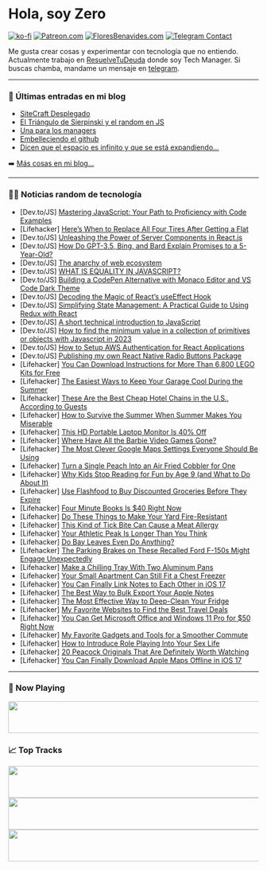 # Hola, soy Zero

[![ko-fi](https://ko-fi.com/img/githubbutton_sm.svg)](https://ko-fi.com/J3J4N0LUK)
[![Patreon.com](https://img.shields.io/endpoint.svg?url=https%3A%2F%2Fshieldsio-patreon.vercel.app%2Fapi%3Fusername%3Dzerodragon%26type%3Dpatrons&style=for-the-badge)](https://patreon.com/zerodragon)
[![FloresBenavides.com](https://img.shields.io/website?down_message=oops&label=MiBlog&style=for-the-badge&up_message=online&url=https%3A%2F%2Ffloresbenavides.com)](https://floresbenavides.com)
[![Telegram Contact](https://img.shields.io/badge/escr%C3%ADbeme-ZeroDragon-%2326A5E4?style=for-the-badge&logo=telegram)](https://t.me/zerodragon)

Me gusta crear cosas y experimentar con tecnología que no entiendo.
Actualmente trabajo en [ResuelveTuDeuda](http://github.com/resuelve) donde soy Tech Manager.
Si buscas chamba, mandame un mensaje en [telegram](https://t.me/zerodragon).

---

### 📕 Últimas entradas en mi blog
<!-- BLOG-POST-LIST:START -->
- [SiteCraft Desplegado](https://floresbenavides.com/sitecraft-desplegado/)
- [El Triángulo de Sierpinski y el random en JS](https://floresbenavides.com/el-triangulo-de-sierpinski-y-el-random-en-js/)
- [Una para los managers](https://floresbenavides.com/una-para-los-managers/)
- [Embelleciendo el github](https://floresbenavides.com/embelleciendo-el-github/)
- [Dicen que el espacio es infinito y que se está expandiendo…](https://floresbenavides.com/dicen-que-el-espacio-es-infinito-y-que-se-esta-expandiendo/)
<!-- BLOG-POST-LIST:END -->

➡️ [Más cosas en mi blog...](https://floresbenavides.com)

---

### 👨‍💻 Noticias random de tecnología
<!-- TECH-POSTS:START -->
- [Dev.to/JS] [Mastering JavaScript: Your Path to Proficiency with Code Examples](https://dev.to/idurar/mastering-javascript-your-path-to-proficiency-with-code-examples-48jo)
- [Lifehacker] [Here’s When to Replace All Four Tires After Getting a Flat](https://lifehacker.com/here-s-when-to-replace-all-four-tires-after-getting-a-f-1850683287)
- [Dev.to/JS] [Unleashing the Power of Server Components in React.js](https://dev.to/vale/unleashing-the-power-of-server-components-in-reactjs-kn4)
- [Dev.to/JS] [How Do GPT-3.5, Bing, and Bard Explain Promises to a 5-Year-Old?](https://dev.to/shrihari/how-do-gpt-35-bing-and-bard-explain-promises-to-a-5-year-old-38kn)
- [Dev.to/JS] [The anarchy of web ecosystem](https://dev.to/olshamb/the-anarchy-of-web-ecosystem-1m14)
- [Dev.to/JS] [WHAT IS EQUALITY IN JAVASCRIPT?](https://dev.to/maakai123/what-is-equality-and-boolean-logic-in-javascript-4o8c)
- [Dev.to/JS] [Building a CodePen Alternative with Monaco Editor and VS Code Dark Theme](https://dev.to/sh20raj/building-a-codepen-alternative-with-monaco-editor-and-vs-code-dark-theme-j52)
- [Dev.to/JS] [Decoding the Magic of React’s useEffect Hook](https://dev.to/vale/decoding-the-magic-of-reacts-useeffect-hook-1f0h)
- [Dev.to/JS] [Simplifying State Management: A Practical Guide to Using Redux with React](https://dev.to/bilal1718/simplifying-state-management-a-practical-guide-to-using-redux-with-react-poa)
- [Dev.to/JS] [A short technical introduction to JavaScript](https://dev.to/odus_ex/a-short-technical-introduction-to-javascript-13a0)
- [Dev.to/JS] [How to find the minimum value in a collection of primitives or objects with Javascript in 2023](https://dev.to/melvinvmegen/how-to-find-the-minimum-value-in-a-collection-of-primitives-or-objects-with-javascript-in-2023-3831)
- [Dev.to/JS] [How to Setup AWS Authentication for React Applications](https://dev.to/mohammadfaisal/how-to-setup-aws-authentication-for-react-applications-87)
- [Dev.to/JS] [Publishing my own React Native Radio Buttons Package](https://dev.to/neeleshrj/publishing-my-own-react-native-radio-buttons-package-38ip)
- [Lifehacker] [You Can Download Instructions for More Than 6,800 LEGO Kits for Free](https://lifehacker.com/you-can-download-instructions-for-more-than-6-800-lego-1850683478)
- [Lifehacker] [The Easiest Ways to Keep Your Garage Cool During the Summer](https://lifehacker.com/the-easiest-ways-to-keep-your-garage-cool-during-the-su-1850683465)
- [Lifehacker] [These Are the Best Cheap Hotel Chains in the U.S., According to Guests](https://lifehacker.com/these-are-the-best-cheap-hotel-chains-in-the-u-s-acco-1850683452)
- [Lifehacker] [How to Survive the Summer When Summer Makes You Miserable](https://lifehacker.com/how-to-survive-the-summer-when-summer-makes-you-miserab-1796164224)
- [Lifehacker] [This HD Portable Laptop Monitor Is 40% Off](https://lifehacker.com/this-hd-portable-laptop-monitor-is-40-off-1850675799)
- [Lifehacker] [Where Have All the Barbie Video Games Gone?](https://lifehacker.com/where-have-all-the-barbie-video-games-gone-1850688080)
- [Lifehacker] [The Most Clever Google Maps Settings Everyone Should Be Using](https://lifehacker.com/the-most-clever-google-maps-settings-everyone-should-be-1850682153)
- [Lifehacker] [Turn a Single Peach Into an Air Fried Cobbler for One](https://lifehacker.com/turn-a-single-peach-into-an-air-fried-cobbler-for-one-1850687959)
- [Lifehacker] [Why Kids Stop Reading for Fun by Age 9 &lpar;and What to Do About It&rpar;](https://lifehacker.com/why-kids-stop-reading-for-fun-by-age-9-and-what-to-do-1833554143)
- [Lifehacker] [Use Flashfood to Buy Discounted Groceries Before They Expire](https://lifehacker.com/use-flashfood-to-buy-discounted-groceries-before-they-e-1850687424)
- [Lifehacker] [Four Minute Books Is $40 Right Now](https://lifehacker.com/four-minute-books-is-40-right-now-1850675624)
- [Lifehacker] [Do These Things to Make Your Yard Fire-Resistant](https://lifehacker.com/do-these-things-to-make-your-yard-fire-resistant-1850685319)
- [Lifehacker] [This Kind of Tick Bite Can Cause a Meat Allergy](https://lifehacker.com/what-to-know-about-the-tick-that-can-make-you-allergic-1848982558)
- [Lifehacker] [Your Athletic Peak Is Longer Than You Think](https://lifehacker.com/your-athletic-peak-is-longer-than-you-think-1850686971)
- [Lifehacker] [Do Bay Leaves Even Do Anything?](https://lifehacker.com/do-bay-leaves-even-do-anything-1793275685)
- [Lifehacker] [The Parking Brakes on These Recalled Ford F-150s Might Engage Unexpectedly](https://lifehacker.com/the-parking-brakes-on-these-recalled-ford-f-150s-might-1850686708)
- [Lifehacker] [Make a Chilling Tray With Two Aluminum Pans](https://lifehacker.com/make-a-chilling-tray-with-two-aluminum-pans-1850684265)
- [Lifehacker] [Your Small Apartment Can Still Fit a Chest Freezer](https://lifehacker.com/your-apartment-needs-a-chest-freezer-1826933762)
- [Lifehacker] [You Can Finally Link Notes to Each Other in iOS 17](https://lifehacker.com/you-can-finally-link-notes-to-each-other-in-ios-17-1850685424)
- [Lifehacker] [The Best Way to Bulk Export Your Apple Notes](https://lifehacker.com/the-best-way-to-bulk-export-your-apple-notes-1850685680)
- [Lifehacker] [The Most Effective Way to Deep-Clean Your Fridge](https://lifehacker.com/de-stink-your-fridge-for-good-with-this-deep-cleaning-r-1786969699)
- [Lifehacker] [My Favorite Websites to Find the Best Travel Deals](https://lifehacker.com/my-favorite-websites-to-find-the-best-travel-deals-1850684316)
- [Lifehacker] [You Can Get Microsoft Office and Windows 11 Pro for $50 Right Now](https://lifehacker.com/you-can-get-microsoft-office-and-windows-11-pro-for-50-1850675710)
- [Lifehacker] [My Favorite Gadgets and Tools for a Smoother Commute](https://lifehacker.com/my-favorite-gadgets-and-tools-for-a-smoother-commute-1850683554)
- [Lifehacker] [How to Introduce Role Playing Into Your Sex Life](https://lifehacker.com/how-to-introduce-role-playing-into-your-sex-life-1850684587)
- [Lifehacker] [20 Peacock Originals That Are Definitely Worth Watching](https://lifehacker.com/12-peacock-originals-that-are-definitely-worth-watching-1847731247)
- [Lifehacker] [You Can Finally Download Apple Maps Offline in iOS 17](https://lifehacker.com/you-can-finally-download-apple-maps-offline-in-ios-17-1850685430)<!-- TECH-POSTS:END -->

---

### 🎵 Now Playing
<a href="https://spotify-now-playing-dun.vercel.app/now-playing?open"><img src="https://spotify-now-playing-dun.vercel.app/now-playing" width="540" height="64"></a>

### 📈 Top Tracks
<a href="https://spotify-now-playing-dun.vercel.app/top-tracks?i=1&open"><img src="https://spotify-now-playing-dun.vercel.app/top-tracks?i=1" width="540" height="64"></a>
<a href="https://spotify-now-playing-dun.vercel.app/top-tracks?i=2&open"><img src="https://spotify-now-playing-dun.vercel.app/top-tracks?i=2" width="540" height="64"></a>
<a href="https://spotify-now-playing-dun.vercel.app/top-tracks?i=3&open"><img src="https://spotify-now-playing-dun.vercel.app/top-tracks?i=3" width="540" height="64"></a>
